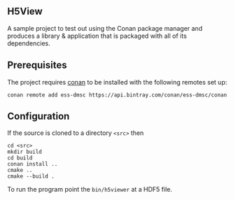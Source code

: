 H5View
------

A sample project to test out using the Conan package manager
and produces a library & application that is packaged with all of
its dependencies.

Prerequisites
-------------

The project requires [conan](https://docs.conan.io) to be installed with the following remotes
set up:

```console
conan remote add ess-dmsc https://api.bintray.com/conan/ess-dmsc/conan
```

Configuration
-------------

If the source is cloned to a directory `<src>` then

```console
cd <src>
mkdir build
cd build
conan install ..
cmake ..
cmake --build .
```

To run the program point the `bin/h5viewer` at a HDF5 file.

